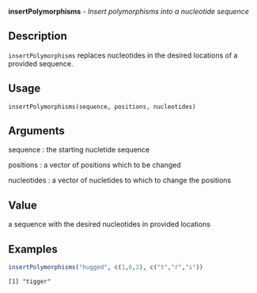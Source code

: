 





**insertPolymorphisms** - *Insert polymorphisms into a nucleotide sequence*

Description
--------------------

`insertPolymorphisms` replaces nucleotides in the desired locations of a
provided sequence.


Usage
--------------------
```
insertPolymorphisms(sequence, positions, nucleotides)
```

Arguments
-------------------

sequence
:   the starting nucletide sequence

positions
:   a vector of positions which to be changed

nucleotides
:   a vector of nucletides to which to change the
positions




Value
-------------------

a sequence with the desired nucleotides in provided locations



Examples
-------------------

```R
insertPolymorphisms("hugged", c(1,6,2), c("t","r","i"))
```


```
[1] "tigger"

```




